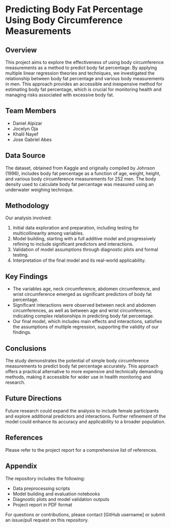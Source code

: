 # Predicting Body Fat Percentage Using Body Circumference Measurements

## Overview

This project aims to explore the effectiveness of using body circumference measurements as a method to predict body fat percentage. By applying multiple linear regression theories and techniques, we investigated the relationship between body fat percentage and various body measurements in men. This approach provides an accessible and inexpensive method for estimating body fat percentage, which is crucial for monitoring health and managing risks associated with excessive body fat.

## Team Members

- Daniel Alpizar
- Jocelyn Oja
- Khalil Nayef
- Jose Gabriel Abes

## Data Source

The dataset, obtained from Kaggle and originally compiled by Johnson (1996), includes body fat percentage as a function of age, weight, height, and various body circumference measurements for 252 men. The body density used to calculate body fat percentage was measured using an underwater weighing technique.

## Methodology

Our analysis involved:
1. Initial data exploration and preparation, including testing for multicollinearity among variables.
2. Model building, starting with a full additive model and progressively refining to include significant predictors and interactions.
3. Validation of model assumptions through diagnostic plots and formal testing.
4. Interpretation of the final model and its real-world applicability.

## Key Findings

- The variables age, neck circumference, abdomen circumference, and wrist circumference emerged as significant predictors of body fat percentage.
- Significant interactions were observed between neck and abdomen circumferences, as well as between age and wrist circumference, indicating complex relationships in predicting body fat percentage.
- Our final model, which includes main effects and interactions, satisfies the assumptions of multiple regression, supporting the validity of our findings.

## Conclusions

The study demonstrates the potential of simple body circumference measurements to predict body fat percentage accurately. This approach offers a practical alternative to more expensive and technically demanding methods, making it accessible for wider use in health monitoring and research.

## Future Directions

Future research could expand the analysis to include female participants and explore additional predictors and interactions. Further refinement of the model could enhance its accuracy and applicability to a broader population.

## References

Please refer to the project report for a comprehensive list of references.

## Appendix

The repository includes the following:
- Data preprocessing scripts
- Model building and evaluation notebooks
- Diagnostic plots and model validation outputs
- Project report in PDF format

For questions or contributions, please contact [GitHub username] or submit an issue/pull request on this repository.
